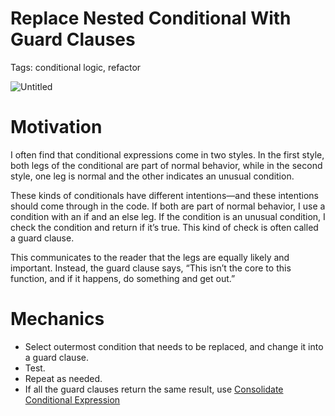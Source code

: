 # Replace Nested Conditional With Guard Clauses

Tags: conditional logic, refactor

![Untitled](Replace%20Nested%20Conditional%20With%20Guard%20Clauses%20d929e4ee891a4bb3bc34504584788af4/Untitled.png)

# Motivation

I often find that conditional expressions come in two styles. In the first style, both legs of the conditional are part of normal behavior, while in the second style, one leg is normal and the other indicates an unusual condition.

These kinds of conditionals have different intentions—and these intentions should come through in the code. If both are part of normal behavior, I use a condition with an if and an else leg. If the condition is an unusual condition, I check the condition and return if it’s true. This kind of check is often called a guard clause.

This communicates to the reader that the legs are equally likely and important. Instead, the guard clause says, “This isn’t the core to this function, and if it happens, do something and get out.”

# Mechanics

- Select outermost condition that needs to be replaced, and change it into a guard clause.
- Test.
- Repeat as needed.
- If all the guard clauses return the same result, use [Consolidate Conditional Expression](Consolidate%20Conditional%20Expression%20eefa79072a6c4b6a94d220b2b805ab03.md)